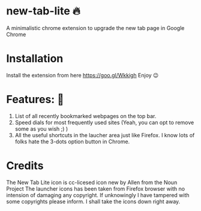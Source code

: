 # new-tab-lite :fire:
A minimalistic chrome extension to upgrade the new tab page in Google Chrome 

# Installation 
Install the extension from here https://goo.gl/Wkkigh
Enjoy :wink:

# Features:  :tada:
1. List of all recently bookmarked webpages on the top bar.
2. Speed dials for most frequently used sites (Yeah, you can opt to remove some as you wish ;) )
3. All the useful shortcuts in the laucher area just like Firefox. I know lots of folks hate the 3-dots option button in Chrome.

# Credits
The New Tab Lite icon is cc-licesed icon new by Allen from the Noun Project
The launcher icons has been taken from Firefox browser with no intension of damaging any copyright. 
If unknowingly I have tampered with some copyrights please inform. I shall take the icons down right away.
